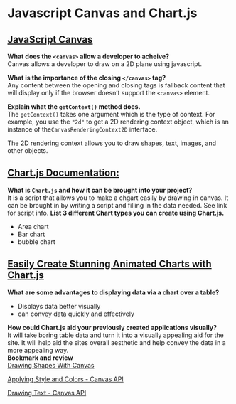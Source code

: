 # Javascript Canvas and Chart.js
## [JavaScript Canvas](https://www.javascripttutorial.net/web-apis/javascript-canvas/)
 
**What does the `<canvas>` allow a developer to acheive?**  
Canvas  allows a developer to draw on a 2D plane using javascript.  

**What is the importance of the closing `</canvas>` tag?**  
 Any content between the opening and closing tags is fallback content that will display only if the browser doesn’t support the `<canvas>` element.  

**Explain what the `getContext()` method does.**  
The `getContext()` takes one argument which is the type of context. For example, you use the `"2d"` to get a 2D rendering context object, which is an instance of the`CanvasRenderingContext2D` interface.  

The 2D rendering context allows you to draw shapes, text, images, and other objects.


## [Chart.js Documentation:](https://www.chartjs.org/docs/latest/)

**What is `Chart.js` and how it can be brought into your project?**  
It is a script that allows you to make a chgart easily by drawing in canvas. It can be brought in by writing a script and filling in the data needed. See link for script info.
**List 3 different Chart types you can create using Chart.js.**  
- Area chart 
- Bar chart
- bubble chart
## [Easily Create Stunning Animated Charts with Chart.js](https://www.webdesignerdepot.com/2013/11/easily-create-stunning-animated-charts-with-chart-js/)  

**What are some advantages to displaying data via a chart over a table?**  
- Displays data better visually
- can convey data quickly and effectively  

**How could Chart.js aid your previously created applications visually?**  
It will take boring table data and turn it into a visually appealing aid for the site. It will help aid the sites overall aesthetic and help convey the data in a more appealing way.  
**Bookmark and review**  
[Drawing Shapes With Canvas](https://developer.mozilla.org/en-US/docs/Web/API/Canvas_API/Tutorial/Drawing_shapes)

[Applying Style and Colors - Canvas API](https://developer.mozilla.org/en-US/docs/Web/API/Canvas_API/Tutorial/Applying_styles_and_colors)

[Drawing Text - Canvas API](https://developer.mozilla.org/en-US/docs/Web/API/Canvas_API/Tutorial/Drawing_text)
